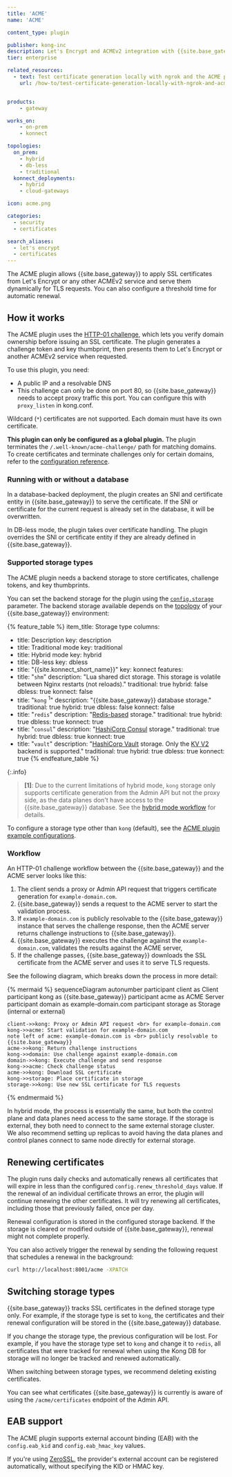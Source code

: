 ```yaml
---
title: 'ACME'
name: 'ACME'

content_type: plugin

publisher: kong-inc
description: Let's Encrypt and ACMEv2 integration with {{site.base_gateway}}
tier: enterprise

related_resources:
  - text: Test certificate generation locally with ngrok and the ACME plugin
    url: /how-to/test-certificate-generation-locally-with-ngrok-and-acme/


products:
    - gateway

works_on:
    - on-prem
    - konnect

topologies:
  on_prem:
    - hybrid
    - db-less
    - traditional
  konnect_deployments:
    - hybrid
    - cloud-gateways

icon: acme.png

categories:
  - security
  - certificates

search_aliases:
  - let's encrypt
  - certificates
---
```


The ACME plugin allows {{site.base_gateway}} to apply SSL certificates from Let's Encrypt or any other ACMEv2 service and serve them dynamically for TLS requests.
You can also configure a threshold time for automatic renewal. 

## How it works

The ACME plugin uses the [HTTP-01 challenge](https://letsencrypt.org/docs/challenge-types/), which lets you verify domain ownership before issuing an SSL certificate. 
The plugin generates a challenge token and key thumbprint, then presents them to Let's Encrypt or another ACMEv2 service when requested.

To use this plugin, you need:
* A public IP and a resolvable DNS
* This challenge can only be done on port 80, so {{site.base_gateway}} needs to accept proxy traffic this port. You can configure this with `proxy_listen` in kong.conf.

Wildcard (`*`) certificates are not supported. Each domain must have its
own certificate.

**This plugin can only be configured as a global plugin.** 
The plugin terminates the `/.well-known/acme-challenge/` path for matching domains. 
To create certificates and terminate challenges only for certain domains, refer to the [configuration reference](/plugins/acme/reference/).


### Running with or without a database

In a database-backed deployment, the plugin creates an SNI and certificate entity in {{site.base_gateway}} to
serve the certificate. If the SNI or certificate for the current request is already set
in the database, it will be overwritten.

In DB-less mode, the plugin takes over certificate handling. The plugin overrides the SNI or
certificate entity if they are already defined in {{site.base_gateway}}.

### Supported storage types

The ACME plugin needs a backend storage to store certificates, challenge tokens, and key thumbprints.

You can set the backend storage for the plugin using the [`config.storage`](/plugins/acme/reference/#config-storage) parameter.
The backend storage available depends on the [topology](/gateway/deployment-models/) of your {{site.base_gateway}} environment: 

<!--vale off-->

{% feature_table %}
item_title: Storage type
columns:
  - title: Description
    key: description
  - title: Traditional mode
    key: traditional
  - title: Hybrid mode
    key: hybrid
  - title: DB-less
    key: dbless
  - title: "{{site.konnect_short_name}}"
    key: konnect
features:
  - title: "`shm`"
    description: "Lua shared dict storage. This storage is volatile between Nginx restarts (not reloads)."
    traditional: true
    hybrid: false
    dbless: true
    konnect: false
  - title: "`kong` <sup>1</sup>"
    description: "{{site.base_gateway}} database storage."
    traditional: true
    hybrid: true
    dbless: false
    konnect: false
  - title: "`redis`"
    description: "[Redis-based](https://redis.io/docs/latest/) storage."
    traditional: true
    hybrid: true
    dbless: true
    konnect: true
  - title: "`consul`"
    description: "[HashiCorp Consul](https://www.consul.io/) storage."
    traditional: true
    hybrid: true
    dbless: true
    konnect: true
  - title: "`vault`"
    description: "[HashiCorp Vault](https://www.vaultproject.io/) storage. Only the [KV V2](https://www.vaultproject.io/api/secret/kv/kv-v2.html) backend is supported."
    traditional: true
    hybrid: true
    dbless: true
    konnect: true
{% endfeature_table %}

<!--vale on-->

{:.info}
> **\[1\]**: Due to the current limitations of hybrid mode, `kong` storage only supports certificate generation from
the Admin API but not the proxy side, as the data planes don't have access to the {{site.base_gateway}} database. 
See the [hybrid mode workflow](#hybrid-mode-workflow) for details. 

To configure a storage type other than `kong` (default), see the [ACME plugin example configurations](/plugins/acme/examples/).

### Workflow

An HTTP-01 challenge workflow between the {{site.base_gateway}} and the ACME server looks like this:

1. The client sends a proxy or Admin API request that triggers certificate generation for `example-domain.com`.
2. {{site.base_gateway}} sends a request to the ACME server to start the validation process.
3. If `example-domain.com` is publicly resolvable to the {{site.base_gateway}} instance that serves the challenge response, 
then the ACME server returns challenge instructions to {{site.base_gateway}}.
4. {{site.base_gateway}} executes the challenge against the `example-domain.com`, validates the results against the ACME server,
5. If the challenge passes, {{site.base_gateway}} downloads the SSL certificate from the ACME server and uses it to serve TLS requests.

See the following diagram, which breaks down the process in more detail:

<!--vale off-->

{% mermaid %}
sequenceDiagram
    autonumber
    participant client as Client
    participant kong as {{site.base_gateway}}
    participant acme as ACME Server
    participant domain as example-domain.com
    participant storage as Storage <br>(internal or external)

    client->>kong: Proxy or Admin API request <br> for example-domain.com
    kong->>acme: Start validation for example-domain.com
    note left of acme: example-domain.com is <br> publicly resolvable to {{site.base_gateway}}
    acme->>kong: Return challenge instructions
    kong->>domain: Use challenge against example-domain.com
    domain->>kong: Execute challenge and send response
    kong->>acme: Check challenge status
    acme->>kong: Download SSL certificate
    kong->>storage: Place certificate in storage
    storage->>kong: Use new SSL certificate for TLS requests
{% endmermaid %}

<!--vale on-->

In hybrid mode, the process is essentially the same, but both the control plane and data planes need access to the same storage. 
If the storage is external, they both need to connect to the same external storage cluster.
We also recommend setting up replicas to avoid having the data planes and control planes connect to same node directly for external storage.

## Renewing certificates

The plugin runs daily checks and automatically renews all certificates that
will expire in less than the configured `config.renew_threshold_days` value. If the renewal
of an individual certificate throws an error, the plugin will continue renewing the
other certificates. It will try renewing all certificates, including those that previously
failed, once per day. 

Renewal configuration is stored in the configured storage backend.
If the storage is cleared or modified outside of {{site.base_gateway}}, renewal might not complete properly.

You can also actively trigger the renewal by sending the following request that schedules a renewal in the background:

```bash
curl http://localhost:8001/acme -XPATCH
```

## Switching storage types

{{site.base_gateway}} tracks SSL certificates in the defined storage type only.
For example, if the storage type is set to `kong`, the certificates and their renewal configuration will be stored in the {{site.base_gateway}} database.

If you change the storage type, the previous configuration will be lost. 
For example, if you have the storage type set to  `kong` and change it to `redis`, all certificates that were tracked for renewal when using the Kong DB for storage will no longer be tracked and renewed automatically. 

When switching between storage types, we recommend deleting existing certificates.

You can see what certificates {{site.base_gateway}} is currently is aware of using the `/acme/certificates` endpoint of the Admin API.

## EAB support

The ACME plugin supports external account binding (EAB) with the `config.eab_kid` and `config.eab_hmac_key` values.

If you're using [ZeroSSL](https://zerossl.com/), the provider's external account can be registered automatically, without specifying the KID or HMAC key.
